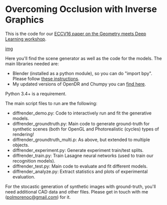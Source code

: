 # Overcoming Occlusion with Inverse Graphics
This is the code for our [ECCV16 paper on the Geometry meets Deep Learning workshop](http://homepages.inf.ed.ac.uk/ckiw/postscript/eccv_gmdl16.pdf). 

[img](images/vaig.png)

Here you'll find the scene generator as well as the code for the models. The main libraries needed are:

- Blender (installed as a python module), so you can do "import bpy". Please follow [these instructions](https://wiki.blender.org/index.php/User:Ideasman42/BlenderAsPyModule).
- My updated versions of OpenDR and Chumpy you can [find here](https://github.com/polmorenoc/opendr).

Python 3.4+ is a requirement.

The main script files to run are the following:

* diffrender_demo.py: Code to interactively run and fit the generative models.
* diffrender_groundtruth.py:	Main code to generate ground-truth for synthetic scenes (both for OpenGL and Photorealistic (cycles) types of rendering!
* diffrender_groundtruth_multi.p: As above, but extended to multiple objects.
* diffrender_experiment.py: Generate experiment train/test splits.
* diffrender_train.py: Train Lasagne neural networks (used to train our recognition models).
* diffrender_test.py: Main code to evaluate and fit different models.
* diffrender_analyze.py: Extract statistics and plots of experimental evaluation.

For the stocastic generation of synthetic images with ground-truth, you'll need additional CAD data and other files. Please get in touch with me (polmorenoc@gmail.com) for it.
